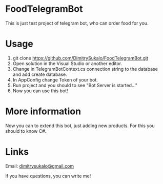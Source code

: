 # FoodTelegramBot
This is just test project of telegram bot, who can order food for you.

# Usage
1. git clone https://github.com/DimitrySukalo/FoodTelegramBot.git
2. Open solution in the Visual Studio or another editor.
3. Change in TelegramBotContext.cs connection string to the database and add create database.
5. In AppConfig change Token of your bot.
4. Run project and you should to see "Bot Server is started..."
5. Now you can use this bot!

# More information
Now you can to extend this bot, just adding new products. For this you should to know C#.

# Links
Email: dimitrysukalo@gmail.com

If you have questions, you can write me!

